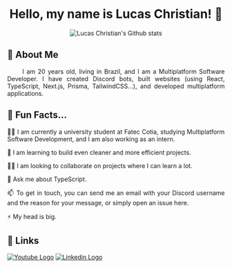 <div align="center">
  <h1>Hello, my name is Lucas Christian! 👋</h1>
  <div>
    <img src="https://github-readme-stats.vercel.app/api?username=Lucas-Christian&show_icons=true&theme=github_dark&include_all_commits=true&count_private=true" alt="Lucas Christian's Github stats"/>
  </div>
</div>
<div align="justify">
  <h2>🚀 About Me</h2>  
  <p>  
      &nbsp;&nbsp;&nbsp;&nbsp;&nbsp;&nbsp;I am 20 years old, living in Brazil, and I am a Multiplatform Software Developer.  
      I have created Discord bots, built websites (using React, TypeScript, Next.js, Prisma, TailwindCSS...),  
      and developed multiplatform applications.  
  </p>  
  <h2>👀 Fun Facts...</h2>  
  <p>  
      👩‍💻 I am currently a university student at Fatec Cotia, studying Multiplatform Software Development,  
      and I am also working as an intern.  
  </p>  
  <p>  
      🧠 I am learning to build even cleaner and more efficient projects.  
  </p>  
  <p>  
      👯‍♀️ I am looking to collaborate on projects where I can learn a lot.  
  </p>  
  <p>  
      💬 Ask me about TypeScript.  
  </p>  
  <p>  
      📫 To get in touch, you can send me an email with your Discord username and the reason for your message,  
      or simply open an issue here.  
  </p>  
  <p>  
      ⚡️ My head is big.  
  </p>
  <h2>🔗 Links</h2>
  <div>
    <a target="_blank" href="https://www.youtube.com/@dev-luch"><img src="https://img.shields.io/badge/Youtube-FF0000?style=for-the-badge&logo=youtube&logoColor=white" alt="Youtube Logo" /></a>
    <a target="_blank" href="https://www.linkedin.com/in/lucas-christian-226846245/"><img src="https://img.shields.io/badge/linkedin-0A66C2?style=for-the-badge&logo=linkedin&logoColor=white" alt="Linkedin Logo" /></a>
  </div>
</div>
